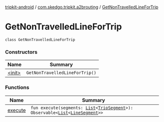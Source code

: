 [tripkit-android](../../index.md) / [com.skedgo.tripkit.a2brouting](../index.md) / [GetNonTravelledLineForTrip](./index.md)

# GetNonTravelledLineForTrip

`class GetNonTravelledLineForTrip`

### Constructors

| Name | Summary |
|---|---|
| [&lt;init&gt;](-init-.md) | `GetNonTravelledLineForTrip()` |

### Functions

| Name | Summary |
|---|---|
| [execute](execute.md) | `fun execute(segments: `[`List`](https://kotlinlang.org/api/latest/jvm/stdlib/kotlin.collections/-list/index.html)`<`[`TripSegment`](../../com.skedgo.tripkit.routing/-trip-segment/index.md)`>): Observable<`[`List`](https://kotlinlang.org/api/latest/jvm/stdlib/kotlin.collections/-list/index.html)`<`[`LineSegment`](../../com.skedgo.tripkit/-line-segment/index.md)`>>` |
